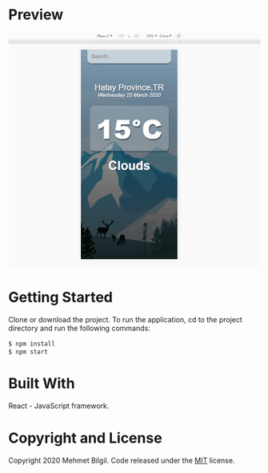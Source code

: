 # Preview

![Preview](https://github.com/mbilgil/Weather-App/blob/master/public/weather.gif)

# Getting Started
Clone or download the project.
To run the application, cd to the project directory and run the following commands:

    $ npm install
    $ npm start
    
# Built With
React - JavaScript framework.

# Copyright and License
Copyright 2020 Mehmet Bilgil. Code released under the [MIT](https://github.com/mbilgil/mbilgil.github.io/blob/master/LICENSE) license.
